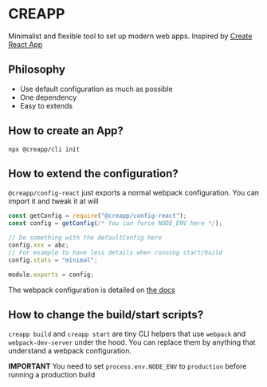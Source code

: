 # CREAPP

Minimalist and flexible tool to set up modern web apps. Inspired by [Create React App](https://create-react-app.dev/)

## Philosophy

- Use default configuration as much as possible
- One dependency
- Easy to extends

## How to create an App?

```
npx @creapp/cli init
```

## How to extend the configuration?

`@creapp/config-react` just exports a normal webpack configuration. You can import it and tweak it at will

```js
const getConfig = require("@creapp/config-react");
const config = getConfig(/* You can force NODE_ENV here */);

// Do something with the defaultConfig here
config.xxx = abc;
// For example to have less details when running start/build
config.stats = "minimal";

module.exports = config;
```

The webpack configuration is detailed on [the docs](https://webpack.js.org/configuration/)

## How to change the build/start scripts?

`creapp build` and `creapp start` are tiny CLI helpers that use `webpack` and `webpack-dev-server` under the hood.
You can replace them by anything that understand a webpack configuration.

**IMPORTANT** You need to set `process.env.NODE_ENV` to `production` before running a production build
